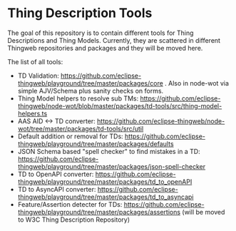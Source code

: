 # Thing Description Tools

The goal of this repository is to contain different tools for Thing Descriptions and Thing Models.
Currently, they are scattered in different Thingweb repositories and packages and they will be moved here. 

The list of all tools:
- TD Validation: https://github.com/eclipse-thingweb/playground/tree/master/packages/core . Also in node-wot via simple AJV/Schema plus sanity checks on forms. 
- Thing Model helpers to resolve sub TMs: https://github.com/eclipse-thingweb/node-wot/blob/master/packages/td-tools/src/thing-model-helpers.ts
- AAS AID <-> TD converter: https://github.com/eclipse-thingweb/node-wot/tree/master/packages/td-tools/src/util
- Default addition or removal for TDs: https://github.com/eclipse-thingweb/playground/tree/master/packages/defaults
- JSON Schema based "spell checker" to find mistakes in a TD: https://github.com/eclipse-thingweb/playground/tree/master/packages/json-spell-checker
- TD to OpenAPI converter: https://github.com/eclipse-thingweb/playground/tree/master/packages/td_to_openAPI
- TD to AsyncAPI converter: https://github.com/eclipse-thingweb/playground/tree/master/packages/td_to_asyncapi
- Feature/Assertion detecter for TDs: https://github.com/eclipse-thingweb/playground/tree/master/packages/assertions (will be moved to W3C Thing Description Repository)
